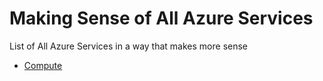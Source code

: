 # Making Sense of All Azure Services

List of All Azure Services in a way that makes more sense

- [Compute](/Compute.md)
